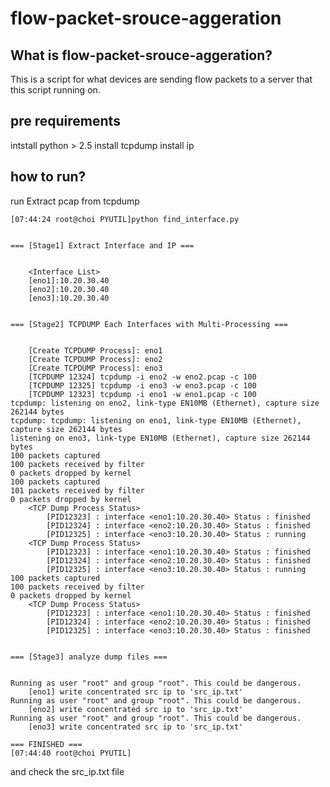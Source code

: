 
# flow-packet-srouce-aggeration

## What is flow-packet-srouce-aggeration?

This is a script for what devices are sending flow packets to a server that this script running on.

## pre requirements

intstall python > 2.5
install tcpdump
install ip

## how to run?

run Extract pcap from tcpdump


	[07:44:24 root@choi PYUTIL]python find_interface.py


	=== [Stage1] Extract Interface and IP ===


		<Interface List>
		[eno1]:10.20.30.40
		[eno2]:10.20.30.40
		[eno3]:10.20.30.40


	=== [Stage2] TCPDUMP Each Interfaces with Multi-Processing ===


		[Create TCPDUMP Process]: eno1
		[Create TCPDUMP Process]: eno2
		[Create TCPDUMP Process]: eno3
		[TCPDUMP 12324] tcpdump -i eno2 -w eno2.pcap -c 100
		[TCPDUMP 12325] tcpdump -i eno3 -w eno3.pcap -c 100
		[TCPDUMP 12323] tcpdump -i eno1 -w eno1.pcap -c 100
	tcpdump: listening on eno2, link-type EN10MB (Ethernet), capture size 262144 bytes
	tcpdump: tcpdump: listening on eno1, link-type EN10MB (Ethernet), capture size 262144 bytes
	listening on eno3, link-type EN10MB (Ethernet), capture size 262144 bytes
	100 packets captured
	100 packets received by filter
	0 packets dropped by kernel
	100 packets captured
	101 packets received by filter
	0 packets dropped by kernel
		<TCP Dump Process Status>
			[PID12323] : interface <eno1:10.20.30.40> Status : finished
			[PID12324] : interface <eno2:10.20.30.40> Status : finished
			[PID12325] : interface <eno3:10.20.30.40> Status : running
		<TCP Dump Process Status>
			[PID12323] : interface <eno1:10.20.30.40> Status : finished
			[PID12324] : interface <eno2:10.20.30.40> Status : finished
			[PID12325] : interface <eno3:10.20.30.40> Status : running
	100 packets captured
	100 packets received by filter
	0 packets dropped by kernel
		<TCP Dump Process Status>
			[PID12323] : interface <eno1:10.20.30.40> Status : finished
			[PID12324] : interface <eno2:10.20.30.40> Status : finished
			[PID12325] : interface <eno3:10.20.30.40> Status : finished


	=== [Stage3] analyze dump files ===


	Running as user "root" and group "root". This could be dangerous.
		[eno1] write concentrated src ip to 'src_ip.txt'
	Running as user "root" and group "root". This could be dangerous.
		[eno2] write concentrated src ip to 'src_ip.txt'
	Running as user "root" and group "root". This could be dangerous.
		[eno3] write concentrated src ip to 'src_ip.txt'

	=== FINISHED ===
	[07:44:40 root@choi PYUTIL]

and check the src_ip.txt file
